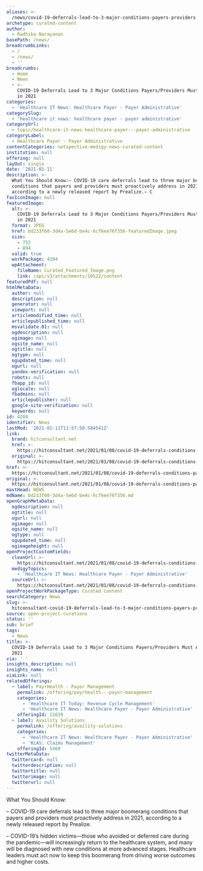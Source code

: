 ```yaml
---
aliases: >-
  /news/covid-19-deferrals-lead-to-3-major-conditions-payers-providers-must-address-in-2021
archetype: curated-content
author:
  - Radhika Narayanan
basePath: /news/
breadcrumbLinks:
  - /
  - /news/
  - ''
breadcrumbs:
  - Home
  - News
  - >-
    COVID-19 Deferrals Lead to 3 Major Conditions Payers/Providers Must Address
    in 2021
categories:
  - 'Healthcare IT News: Healthcare Payer - Payer Administrative'
categorySlug:
  - 'healthcare it news: healthcare payer - payer administrative'
categoryUrl:
  - topic/healthcare-it-news-healthcare-payer---payer-administrative
categoryLabel:
  - Healthcare Payer - Payer Administrative
contentCategories: netspective-medigy-news-curated-content
institution: null
offering: null
layOut: single
date: '2021-01-11'
description: >-
  What You Should Know:– COVID-19 care deferrals lead to three major boomerang
  conditions that payers and providers must proactively address in 2021,
  according to a newly released report by Prealize.– C
favIconImage: null
featuredImage:
  alt: >-
    COVID-19 Deferrals Lead to 3 Major Conditions Payers/Providers Must Address
    in 2021
  format: JPEG
  href: bd233f60-3d4a-5e6d-be4c-6cf6ee76f356-featuredImage.jpeg
  size:
    - 752
    - 894
  valid: true
  workPackage: 4204
  wpAttachment:
    fileName: Curated_Featured_Image.png
    link: /api/v3/attachments/10522/content
featuredPdf: null
htmlMetaData:
  author: null
  description: null
  generator: null
  viewport: null
  articlemodified_time: null
  articlepublished_time: null
  msvalidate.01: null
  ogdescription: null
  ogimage: null
  ogsite_name: null
  ogtitle: null
  ogtype: null
  ogupdated_time: null
  ogurl: null
  yandex-verification: null
  robots: null
  fbapp_id: null
  oglocale: null
  fbadmins: null
  articlepublisher: null
  google-site-verification: null
  keywords: null
id: 4204
identifier: News
lastMod: '2021-01-11T11:57:50.584541Z'
link:
  brand: hitconsultant.net
  href: >-
    https://hitconsultant.net/2021/01/08/covid-19-deferrals-conditions-payers-provider/#.X_w8b9j7RPY
  original: >-
    https://hitconsultant.net/2021/01/08/covid-19-deferrals-conditions-payers-provider/#.X_w8b9j7RPY
href: >-
  https://hitconsultant.net/2021/01/08/covid-19-deferrals-conditions-payers-provider/#.X_w8b9j7RPY
original: >-
  https://hitconsultant.net/2021/01/08/covid-19-deferrals-conditions-payers-provider/#.X_w8b9j7RPY
mastHead: NEWS
mdName: bd233f60-3d4a-5e6d-be4c-6cf6ee76f356.md
openGraphMetaData:
  ogdescription: null
  ogtitle: null
  ogurl: null
  ogimage: null
  ogsite_name: null
  ogtype: null
  ogupdated_time: null
  ogimageheight: null
openProjectCustomFields:
  cleanUrl: >-
    https://hitconsultant.net/2021/01/08/covid-19-deferrals-conditions-payers-provider/#.X_w8b9j7RPY
  medigyTopics:
    - 'Healthcare IT News: Healthcare Payer - Payer Administrative'
  sourceUrl: >-
    https://hitconsultant.net/2021/01/08/covid-19-deferrals-conditions-payers-provider/#.X_w8b9j7RPY
openProjectWorkPackageType: Curated Content
searchCategory: News
slug: >-
  hitconsultant-covid-19-deferrals-lead-to-3-major-conditions-payers-providers-must-address-in-2021
source: open-project-curations
status: ''
sub: brief
tags:
  - News
title: >-
  COVID-19 Deferrals Lead to 3 Major Conditions Payers/Providers Must Address in
  2021
via: ' '
insights_description: null
insights_name: null
viaLink: null
relatedOfferings:
  - label: PayrHealth - Payor Management
    permalink: /offering/payrhealth---payor-management
    categories:
      - 'Healthcare IT Today: Revenue Cycle Management'
      - 'Healthcare IT News: Healthcare Payer - Payer Administrative'
    offeringId: 11639
  - label: Availity Solutions
    permalink: /offering/availity-solutions
    categories:
      - 'Healthcare IT News: Healthcare Payer - Payer Administrative'
      - 'KLAS: Claims Management'
    offeringId: 5469
twitterMetaData:
  twittercard: null
  twitterdescription: null
  twittertitle: null
  twitterimage: null
  twitterurl: null
---
```

<p>What You Should Know:</p><p>– COVID-19 care deferrals lead to three major boomerang conditions that payers and providers must proactively address in 2021, according to a newly released report by Prealize.</p><p>– COVID-19’s hidden victims—those who avoided or deferred care during the pandemic—will increasingly return to the healthcare system, and many will be diagnosed with new conditions at more advanced stages. Healthcare leaders must act now to keep this boomerang from driving worse outcomes and higher costs.</p>